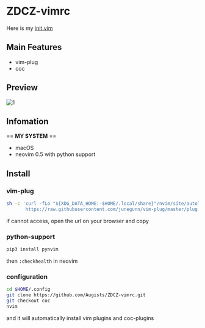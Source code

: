 # ZDCZ-vimrc

Here is my [init.vim](https://github.com/Augists/ZDCZ-vimrc/tree/coc/neovim)

## Main Features

* vim-plug
* coc

## Preview

![1](https://i.loli.net/2021/08/26/MTWfFIHwO5uBNmv.png)

## Infomation

== **MY SYSTEM** ==

* macOS
* neovim 0.5 with python support

## Install

### vim-plug

```bash
sh -c 'curl -fLo "${XDG_DATA_HOME:-$HOME/.local/share}"/nvim/site/autoload/plug.vim --create-dirs \
       https://raw.githubusercontent.com/junegunn/vim-plug/master/plug.vim'
```

if cannot access, open the url on your browser and copy

### python-support

```bash
pip3 install pynvim
```

then `:checkhealth` in neovim

### configuration

```bash
cd $HOME/.config
git clone https://github.com/Augists/ZDCZ-vimrc.git
git checkout coc
nvim
```

and it will automatically install vim plugins and coc-plugins
